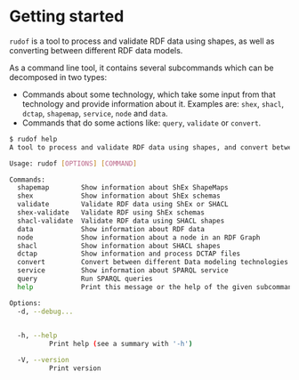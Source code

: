 # Getting started

`rudof` is a tool to process and validate RDF data using shapes, as well as converting between different RDF data models.

As a command line tool, it contains several subcommands which can be decomposed in two types:

- Commands about some technology, which take some input from that technology and provide information about it. Examples are: `shex`, `shacl`, `dctap`, `shapemap`, `service`, `node` and `data`.
- Commands that do some actions like: `query`, `validate` or `convert`.

```sh
$ rudof help
A tool to process and validate RDF data using shapes, and convert between different RDF data models

Usage: rudof [OPTIONS] [COMMAND]

Commands:
  shapemap        Show information about ShEx ShapeMaps
  shex            Show information about ShEx schemas
  validate        Validate RDF data using ShEx or SHACL
  shex-validate   Validate RDF using ShEx schemas
  shacl-validate  Validate RDF data using SHACL shapes
  data            Show information about RDF data
  node            Show information about a node in an RDF Graph
  shacl           Show information about SHACL shapes
  dctap           Show information and process DCTAP files
  convert         Convert between different Data modeling technologies
  service         Show information about SPARQL service
  query           Run SPARQL queries
  help            Print this message or the help of the given subcommand(s)

Options:
  -d, --debug...
          

  -h, --help
          Print help (see a summary with '-h')

  -V, --version
          Print version
```

